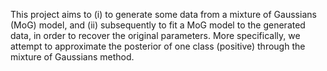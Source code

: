 This project aims to (i) to generate some data from a mixture of Gaussians (MoG) model, and (ii) subsequently to fit a MoG model to the generated data, in order to recover the original parameters. More specifically, we attempt to approximate the posterior of one class (positive) through the mixture of Gaussians method. 
